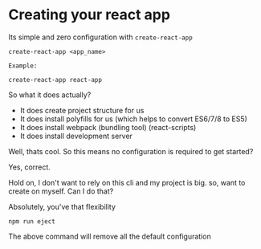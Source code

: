 # Creating your react app

Its simple and zero configuration with `create-react-app`

    create-react-app <app_name>

    Example:

    create-react-app react-app

So what it does actually?

- It does create project structure for us
- It does install polyfills for us (which helps to convert ES6/7/8 to ES5)
- It does install webpack (bundling tool) (react-scripts)
- It does install development server

Well, thats cool. So this means no configuration is required to get started?

Yes, correct.

Hold on, I don't want to rely on this cli and my project is big. so, want to create on myself. Can I do that?

Absolutely, you've that flexibility

    npm run eject

The above command will remove all the default configuration
